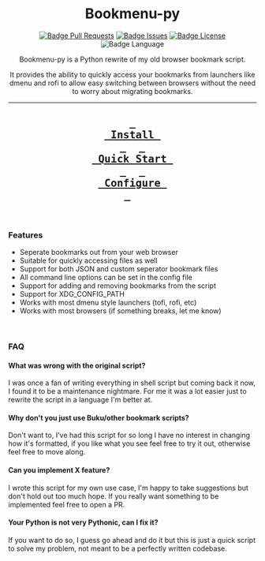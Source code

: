 <div align=center>

# Bookmenu-py

[![Badge Pull Requests]][Pull Requests] 
[![Badge Issues]][Issues] 
[![Badge License]][License] 
![Badge Language] 

Bookmenu-py is a Python rewrite of my old browser bookmark script.

It provides the ability to quickly access your bookmarks from launchers like dmenu and rofi to allow easy switching between browsers without the need to worry about migrating bookmarks.

---
**[<kbd> <br> Install <br> </kbd>][Install]** 
**[<kbd> <br> Quick Start <br> </kbd>][Quick Start]** 
**[<kbd> <br> Configure <br> </kbd>][Configure]** 
---

<br>

</div>

### Features

- Seperate bookmarks out from your web browser
- Suitable for quickly accessing files as well
- Support for both JSON and custom seperator bookmark files
- All command line options can be set in the config file
- Support for adding and removing bookmarks from the script
- Support for XDG_CONFIG_PATH
- Works with most dmenu style launchers (tofi, rofi, etc)
- Works with most browsers (if something breaks, let me know)

<br>

### FAQ

#### What was wrong with the original script?

I was once a fan of writing everything in shell script but coming back it now, I found it to be a maintenance nightmare. 
For me it was a lot easier just to rewrite the script in a language I'm better at.

#### Why don't you just use Buku/other bookmark scripts?

Don't want to, I've had this script for so long I have no interest in changing how it's formatted, if you like what you see
feel free to try it out, otherwise feel free to move along.

#### Can you implement X feature?

I wrote this script for my own use case, I'm happy to take suggestions but don't hold out too much hope. If you really
want something to be implemented feel free to open a PR.

#### Your Python is not very Pythonic, can I fix it?

If you want to do so, I guess go ahead and do it but this is just a quick script to solve my problem,
not meant to be a perfectly written codebase.


<!----------------------------------------------------------------------------->
[License]: LICENSE
[Pull Requests]: https://github.com/BrodieRobertson/bookmenu-py/pulls
[Issues]: https://github.com/BrodieRobertson/bookmenu-py/issues
[Configure]: https://github.com/BrodieRobertson/bookmenu-py/
[Install]: https://github.com/BrodieRobertson/bookmenu-py/
[Quick Start]: https://github.com/BrodieRobertson/bookmenu-py/

<!----------------------------------{ Badges }--------------------------------->
[Badge Issues]: https://img.shields.io/github/issues/BrodieRobertson/bookmenu-py
[Badge Pull Requests]: https://img.shields.io/github/issues-pr/BrodieRobertson/bookmenu-py
[Badge License]: https://img.shields.io/github/license/BrodieRobertson/bookmenu-py
[Badge Language]: https://img.shields.io/github/languages/top/BrodieRobertson/bookmeny-py